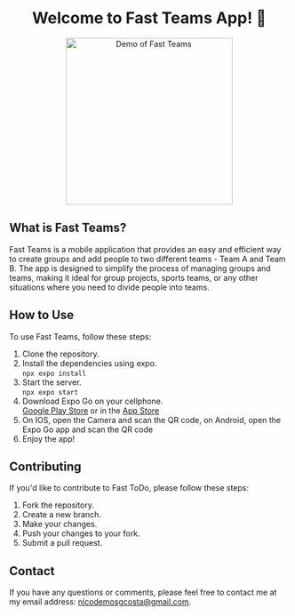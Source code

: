 <h1 align="center">Welcome to Fast Teams App! 🚀</h1>

<p align="center">
  <img src=".github/assets/user-experience.gif" alt="Demo of Fast Teams" style="width: 300px;"/>
</p>

## What is Fast Teams?

Fast Teams is a mobile application that provides an easy and efficient way 
to create groups and add people to two different teams - Team A and Team B. The app is
designed to simplify the process of managing groups and teams, making it ideal for group projects, 
sports teams, or any other situations where you need to divide people into teams.

## How to Use

To use Fast Teams, follow these steps:

1. Clone the repository.
2. Install the dependencies using expo.  
   ```npx expo install```
3. Start the server.  
   ```npx expo start```
4. Download Expo Go on your cellphone.  
   [Google Play Store](https://play.google.com/store/apps/details?id=host.exp.exponent&referrer=www) or in the [App Store](https://itunes.apple.com/app/apple-store/id982107779)
5. On IOS, open the Camera and scan the QR code, on Android, open the Expo Go app and scan the QR code
6. Enjoy the app!

## Contributing

If you'd like to contribute to Fast ToDo, please follow these steps:

1. Fork the repository.
2. Create a new branch.
3. Make your changes.
4. Push your changes to your fork.
5. Submit a pull request.

## Contact

If you have any questions or comments, please feel free to contact me at my email address: nicodemosgcosta@gmail.com.
